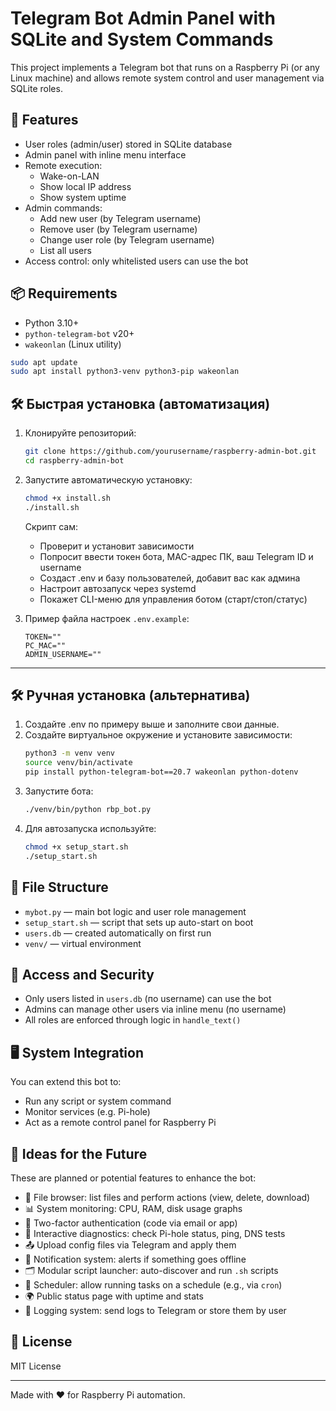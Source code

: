 # Telegram Bot Admin Panel with SQLite and System Commands

This project implements a Telegram bot that runs on a Raspberry Pi (or any Linux machine) and allows remote system control and user management via SQLite roles.

## 🚀 Features

- User roles (admin/user) stored in SQLite database
- Admin panel with inline menu interface
- Remote execution:
  - Wake-on-LAN
  - Show local IP address
  - Show system uptime
- Admin commands:
  - Add new user (by Telegram username)
  - Remove user (by Telegram username)
  - Change user role (by Telegram username)
  - List all users
- Access control: only whitelisted users can use the bot

## 📦 Requirements

- Python 3.10+
- `python-telegram-bot` v20+
- `wakeonlan` (Linux utility)

```bash
sudo apt update
sudo apt install python3-venv python3-pip wakeonlan
```

## 🛠 Быстрая установка (автоматизация)

1. Клонируйте репозиторий:
   ```bash
   git clone https://github.com/yourusername/raspberry-admin-bot.git
   cd raspberry-admin-bot
   ```

2. Запустите автоматическую установку:
   ```bash
   chmod +x install.sh
   ./install.sh
   ```
   Скрипт сам:
   - Проверит и установит зависимости
   - Попросит ввести токен бота, MAC-адрес ПК, ваш Telegram ID и username
   - Создаст .env и базу пользователей, добавит вас как админа
   - Настроит автозапуск через systemd
   - Покажет CLI-меню для управления ботом (старт/стоп/статус)

3. Пример файла настроек `.env.example`:
   ```env
   TOKEN=""
   PC_MAC=""
   ADMIN_USERNAME=""
   ```

---

## 🛠 Ручная установка (альтернатива)

1. Создайте .env по примеру выше и заполните свои данные.
2. Создайте виртуальное окружение и установите зависимости:
   ```bash
   python3 -m venv venv
   source venv/bin/activate
   pip install python-telegram-bot==20.7 wakeonlan python-dotenv
   ```
3. Запустите бота:
   ```bash
   ./venv/bin/python rbp_bot.py
   ```
4. Для автозапуска используйте:
   ```bash
   chmod +x setup_start.sh
   ./setup_start.sh
   ```

## 🧾 File Structure

- `mybot.py` — main bot logic and user role management
- `setup_start.sh` — script that sets up auto-start on boot
- `users.db` — created automatically on first run
- `venv/` — virtual environment

## 🔐 Access and Security

- Only users listed in `users.db` (по username) can use the bot
- Admins can manage other users via inline menu (по username)
- All roles are enforced through logic in `handle_text()`

## 🖥️ System Integration

You can extend this bot to:

- Run any script or system command
- Monitor services (e.g. Pi-hole)
- Act as a remote control panel for Raspberry Pi

## 🧠 Ideas for the Future

These are planned or potential features to enhance the bot:

- 📁 File browser: list files and perform actions (view, delete, download)
- 📊 System monitoring: CPU, RAM, disk usage graphs
- 🔐 Two-factor authentication (code via email or app)
- 🧪 Interactive diagnostics: check Pi-hole status, ping, DNS tests
- 📤 Upload config files via Telegram and apply them
- 🔔 Notification system: alerts if something goes offline
- 🗂️ Modular script launcher: auto-discover and run `.sh` scripts
- 📌 Scheduler: allow running tasks on a schedule (e.g., via `cron`)
- 🌍 Public status page with uptime and stats
- 🧾 Logging system: send logs to Telegram or store them by user

## 📄 License

MIT License

---

Made with ❤️ for Raspberry Pi automation.
